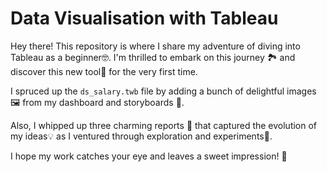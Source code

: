 # Data Visualisation with Tableau
Hey there! This repository is where I share my adventure of diving into Tableau as a beginner🤓. I'm thrilled to embark on this journey 🏞 and discover this new tool🔧 for the very first time. 

I spruced up the `ds_salary.twb` file by adding a bunch of delightful images🖼️ from my dashboard and storyboards 📖. 

Also, I whipped up three charming reports 🧾 that captured the evolution of my ideas💡 as I ventured through exploration and experiments🧪.

I hope my work catches your eye and leaves a sweet impression! 🍎